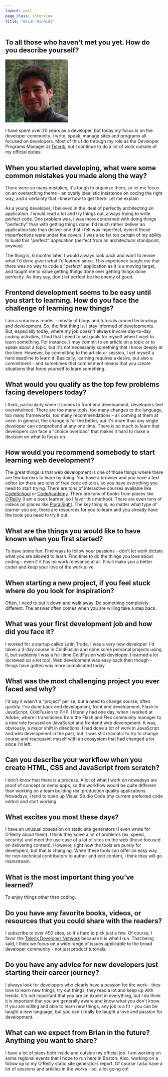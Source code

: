```yaml
---
layout: post
page_class: interview
title: "Brian Rinaldi"
---
```



## To all those who haven't met you yet. How do you describe yourself?

<img class="portrait portrait--xxl" src="/assets/images/portrait-brian-rinaldi.jpg" alt="Brian Rinaldi's prtrait"  />

I have spent over 20 years as a developer, but today my focus is on the developer community. I write, speak, manage sites and programs all focused on developers. Most of this I do through my role as the Developer Programs Manager at <a class="link link--special" href="http://www.telerik.com" target="_blank" rel="noopener">Telerik</a>, but I continue to do a lot of work outside of my official duties.

## When you started developing, what were some common mistakes you made along the way?

There were so many mistakes, it's tough to organize them, so let me focus on an overarching theme - an overly idealistic insistence on coding the right way, and a certainty that I knew how to get there. Let me explain.

As a young developer, I believed in the ideal of perfectly architecting an application. I would read a lot and try things out, always trying to write perfect code. One problem was, I was more concerned with doing things "perfectly" than with getting things done. I'd much rather deliver an application late than deliver one that I felt was imperfect, even if those imperfections were under the covers. I was also far too certain of my ability to build this "perfect" application (perfect from an architectural standpoint, anyway).

The thing is, 6 months later, I would always look back and want to revise what I'd done given what I'd learned since. This experience taught me that there was no way to code a "perfect" application as it is a moving target, and taught me to value getting things done over getting things done perfectly. As they say, don't let perfect be the enemy of good.

## Frontend development seems to be easy until you start to learning. How do you face the challenge of learning new things?

I am a voracious reader - mostly of blogs and tutorials around technology and development. So, the first thing is, I stay informed of developments. But, especially today, where my job doesn't always involve day-to-day coding activities, I find that I need to set goals for myself when I want to learn something. For instance, I may commit to an article on a topic or to speak about a topic, but it's not necessarily something that I know deeply at the time. However, by committing to the article or session, I set myself a hard deadline to learn it. Basically, learning requires a desire, but also a commitment - and sometimes that commitment means that you create situations that force yourself to learn something.

## What would you qualify as the top few problems facing developers today?

I think, particularly when it comes to front end development, developers feel overwhelmed. There are too many tools, too many changes to the language, too many frameworks, too many recommendations - all coming at them at once. In general, the change is for the better, but it's more than any single developer can comprehend at any one time. There is so much to learn that developers can face a "choice overload" that makes it hard to make a decision on what to focus on.

## How would you recommend somebody to start learning web development?

The great things is that web development is one of those things where there are few barriers to learn by doing. You have a browser and you have a text editor (or there are tons of free code editors), so you have everything you need to start trying. There are tons of interactive courses available like <a class="link link--special" href="https://www.codeschool.com" target="_blank" rel="noopener">CodeSchool</a> or <a class="link link--special" href="https://www.codecademy.com" target="_blank" rel="noopener">CodeAcademy</a>. There are tons of books from places like <a class="link link--special" href="http://www.oreilly.com" target="_blank" rel="noopener">O'Reilly</a> (I am a book learner, so I favor this method). There are even tons of videos on places like <a class="link link--special" href="https://www.pluralsight.com" target="_blank" rel="noopener">PluralSight</a>. The key thing is, no matter what type of learner you are, there are resources for you to learn and you already have the tools you need to try it out.

## What are the things you would like to have known when you first started?

To have some fun. Find ways to follow your passions - don't let work dictate what you are allowed to learn. Find time to do the things you love about coding - even if it has no work relevance at all. It will make you a better coder and keep your love of the work alive.

## When starting a new project, if you feel stuck where do you look for inspiration?

Often, I need to put it down and walk away. Do something completely different. The answer often comes when you are willing take a step back.

## What was your first development job and how did you face it?

I worked for a startup called Latin Trade. I was a very new developer. I'd taken a 3-day course in ColdFusion and done some personal projects using it, but suddenly I was a full-time ColdFusion web developer. I learned a lot (screwed up a lot too). Web development was easy back then though - things have gotten way more complicated today.

## What was the most challenging project you ever faced and why?

I'd say it wasn't a "project" per se, but a need to change course, often quickly. I've done back end development, front end development, Flash to JavaScript, ColdFusion to PHP. I literally had one day, when I worked at Adobe, where I transitioned from the Flash and Flex community manager to a new role focused on JavaScript and frontend web development. It was, obviously, a major shift in directions. I had done a lot of work in JavaScript and web development in the past, but it was still dramatic to try to change course and reacquaint myself with an ecosystem that had changed a lot since I'd left.

## Can you describe your workflow when you create HTML, CSS and JavaScript from scratch?

I don't know that there is a process. A lot of what I work on nowadays are proof of concept or demo apps, so the workflow would be quite different than working on a team building real production quality applications. Nowadays, I tend to open up Visual Studio Code (my current preferred code editor) and start working.

## What excites you most these days?

I have an unusual obsession on static site generators (I even wrote for O'Reilly about them). I think they solve a lot of problems (ex. speed, security) and meet the use case of a lot of sites on the web (those focused on delivering content). However, right now the tools are purely for developers, but that is changing. When these tools can offer an easy way for non-technical contributors to author and edit content, I think they will go mainstream.

## What is the most important thing you’ve learned?

To enjoy things other than coding.

## Do you have any favorite books, videos, or resources that you could share with the readers?

I subscribe to over 450 sites, so it's hard to pick just a few. Of course, I favor the <a class="link link--special" href="http://developer.telerik.com" target="_blank" rel="noopener">Telerik Developer Network</a> because it is what I run. That being said, I think we focus on a wide range of issues applicable to the broad developer community - not just product tutorials.

## Do you have any advice for new developers just starting their career journey?

I always look for developers who clearly have a passion for the work - they love to learn new things, try out things, they read a lot and keep up with trends. It's not important that you are an expert in everything, but I do think it is important that you are generally aware and know what you don't know. If you are willing and able to learn new things, any job is a fit - you can be taught a new language, but you can't really be taught a love and passion for development.

## What can we expect from Brian in the future? Anything you want to share?

I have a lot of plans both inside and outside my official job. I am working on some regional events that I hope to run here in Boston. Also, working on a follow up to my O'Reilly static site generators report. Of course I also have a lot of sessions and articles in the works - so, a lot going on!
